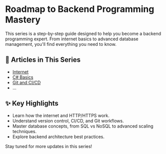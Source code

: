 # Roadmap to Backend Programming Mastery

This series is a step-by-step guide designed to help you become a backend programming expert. From internet basics to advanced database management, you'll find everything you need to know.

## 📂 Articles in This Series

- [Internet](01_Internet_CN.md)
- [C# Basics](02_C#_Basics_CN.md)
- [Git and CI/CD](03_Git_CICD_CN.md)
- ...

## ✨ Key Highlights

- Learn how the internet and HTTP/HTTPS work.
- Understand version control, CI/CD, and Git workflows.
- Master database concepts, from SQL vs NoSQL to advanced scaling techniques.
- Explore backend architecture best practices.

Stay tuned for more updates in this series!

